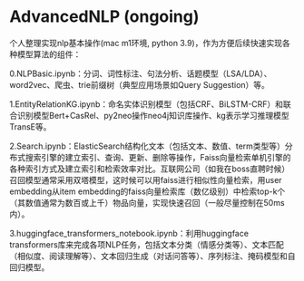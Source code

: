 # AdvancedNLP (ongoing)

个人整理实现nlp基本操作(mac m1环境, python 3.9)，作为方便后续快速实现各种模型算法的组件：

0.NLPBasic.ipynb：分词、词性标注、句法分析、话题模型（LSA/LDA）、word2vec、爬虫、trie前缀树（典型应用场景如Query Suggestion）等。

1.EntityRelationKG.ipynb：命名实体识别模型（包括CRF、BiLSTM-CRF）和联合识别模型Bert+CasRel、py2neo操作neo4j知识库操作、kg表示学习推理模型TransE等。

2.Search.ipynb：ElasticSearch结构化文本（包括文本、数值、term类型等）分布式搜索引擎的建立索引、查询、更新、删除等操作，Faiss向量检索单机引擎的各种索引方式及建立索引和检索效率对比。互联网公司（如我在boss直聘时候）召回模型通常采用双塔模型，这时候可以用faiss进行相似性向量检索，用user embedding从item embedding的faiss向量检索库（数亿级别）中检索top-k个（其数值通常为数百或上千）物品向量，实现快速召回（一般尽量控制在50ms内）。

3.huggingface_transformers_notebook.ipynb：利用huggingface transformers库来完成各项NLP任务，包括文本分类（情感分类等）、文本匹配（相似度、阅读理解等）、文本回归生成（对话问答等）、序列标注、掩码模型和自回归模型。
